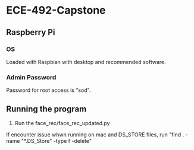 # ECE-492-Capstone

## Raspberry Pi

### OS

Loaded with Raspbian with desktop and recommended software.

### Admin Password

Password for root access is "sod".

## Running the program 

1. Run the face_rec/face_rec_updated.py

If encounter issue whwn running on mac and DS_STORE files, run "find . -name "*.DS_Store" -type f -delete" 

